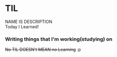 TIL
=====

NAME IS DESCRIPTION<br>
Today I Learned!<br>

### Writing things that I'm working(studying) on

~~No TIL DOESN't MEAN no Learning~~      :p

